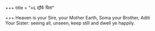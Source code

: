 +++
title = "०६ द्यौर्वः पिता"

+++
Heaven is your Sire, your Mother Earth, Soma your Brother, Aditi  
     Your Sister: seeing all, unseen, keep still and dwell ye happily.